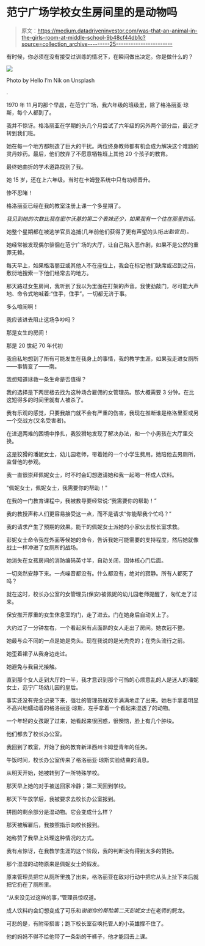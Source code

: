 # 范宁广场学校女生房间里的是动物吗

> 原文：<https://medium.datadriveninvestor.com/was-that-an-animal-in-the-girls-room-at-middle-school-9b48cf44db1c?source=collection_archive---------25----------------------->

有时候，你必须在没有接受过训练的情况下，在瞬间做出决定。你是做什么的？

![](img/43e1507b2ca3ec163140a9eb310f3c09.png)

Photo by Hello I’m Nik on Unsplash

.

1970 年 11 月的那个早晨，在范宁广场，我六年级的班级里，除了格洛丽亚·琼斯，每个人都到了。

我并不惊讶。格洛丽亚在学期的头几个月尝试了六年级的另外两个部分后，最近才转到我们班。

她在每一个地方都制造了巨大的干扰。两位终身教师都有机会成为解决这个难题的灵丹妙药。最后，他们放弃了不愿意牺牲班上其他 20 个孩子的教育。

最终她曲折的学术道路找到了我。

她 15 岁，还在上六年级。当时在卡姆登系统中只有功绩晋升。

惨不忍睹！

格洛丽亚已经在我的教室注册上课一个多星期了。

*我见到她的次数比我在密尔沃基的第二个表妹还少，如果我有一个住在那里的话。*

她整个星期都在被逃学官员追捕(几年前他们获得了更有声望的头衔*出勤官员)。*

她经常被发现偶尔徘徊在范宁广场的大厅，让自己陷入恶作剧，如果不是公然的重罪无赖。

每天早上，如果格洛丽亚或其他人不在座位上，我会在标记他们缺席或迟到之前，敷衍地搜索一下他们经常去的地方。

那天路过女生房间，我听到了我以为里面在打架的声音。我使劲敲门，尽可能大声地、命令式地喊着:“住手，住手”。一切都无济于事。

多么喧闹啊！

我应该进去阻止这场争吵吗？

那是女生的房间！

那是 20 世纪 70 年代初

我自私地想到了所有可能发生在我身上的事情，我的教学生涯，如果我走进女厕所——事情变了——南。

我想知道拯救一条生命是否值得？

我的选择是下两层楼去找为这种场合雇佣的女管理员。那大概需要 3 分钟。在比这短得多的时间里就有人被杀了。

我有乐观的感觉，只要我敲门就不会有严重的伤害，我现在推断谁是格洛里亚或另一个交战方(又名受害者)。

在进退两难的困境中挣扎，我狡猾地发现了解决办法，和一个小男孩在大厅里交换。

这是狡猾的潘妮女士，幼儿园老师，带着她的一个小学生费用。她陪他去男厕所，监督他的参观。

我一直很崇拜佩妮女士，时不时会幻想邀请她和我一起喝一杯成人饮料。

"佩妮女士，佩妮女士，我需要你的帮助！"

在我的一门教育课程中，我被教导要经常说:“我需要你的帮助！”

我的教授声称人们更容易接受这一点，而不是请求“你能帮我个忙吗？”

我的请求产生了预期的效果。能干的佩妮女士派她的小家伙去校长室求救。

彭妮女士命令我在外面等候她的命令，告诉我她可能需要的支持程度，然后她就像战士一样冲进了女厕所的战场。

她消失在女孩房间的消防编码英寸半，自动关闭，固体核心门后面。

一切突然安静下来。一点噪音都没有。什么都没有，绝对的寂静。所有人都死了吗？

就在这时，校长办公室的女管理员(保安)被佩妮的幼儿园老师提醒了，匆忙走了过来。

保安推开厚重的女生休息室的门，走了进去。门在她身后自动关上了。

大约过了一分钟左右，一个看起来有点面熟的女人走出了房间。她衣冠不整。

她最与众不同的一点是她是秃头。现在我说的是光秃秃的；在秃头流行之前。

她歪着裙子从我身边走过。

她避免与我目光接触。

直到那个女人走到大厅的一半，我才意识到那个可怜的心烦意乱的人是迷人的潘妮女士，范宁广场幼儿园的皇后。

事实还没有完全记录下来，强壮的管理员就双手满满地走了出来。她右手拿着明显不高兴地蠕动着的格洛丽亚·琼斯，左手拿着一个看起来湿透了的动物。

一个年轻的女孩跟了过来，她看起来很困惑，很懊恼，脸上有几个肿块。

他们都去了校长办公室。

我回到了教室，开始了我的教育新泽西州卡姆登青年的任务。

午饭时间，校长办公室传来了格洛丽亚·琼斯实验结束的消息。

从明天开始，她被转到了一所特殊学校。

那天早上她的对手被送回家冷静；第二天回到学校。

那天下午放学后，我被要求去校长办公室报到。

拼图的剩余部分是湿动物。它会变成什么样？

那天被解雇后，我按照指示向校长报到。

她称赞了我早上处理这种情况的方式。

我有点惊讶，在我教学生涯的这个阶段，我的判断没有得到太多的赞扬。

那个湿湿的动物原来是佩妮女士的假发。

原来管理员把它从厕所里拽了出来，格洛丽亚在敌对行动中把它从头上扯下来后就把它扔在了厕所里。

“从来没见过这样的事，”管理员惊叹道。

成人饮料约会幻想变成了可乐和*谢谢你的帮助第二天彭妮女士*在老师的鳄龙。

可悲的是，有附带损害；跑下校长室召唤托管人的小英雄撑不住了。

他的妈妈不得不给他带了一条新的干裤子，他才能回去上课。